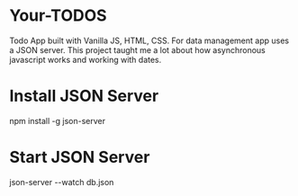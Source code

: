 # Your-TODOS
Todo App built with Vanilla JS, HTML, CSS. For data management app uses a JSON server. This project taught me a lot about how asynchronous javascript works and working with dates.

# Install JSON Server
npm install -g json-server

# Start JSON Server
json-server --watch db.json
